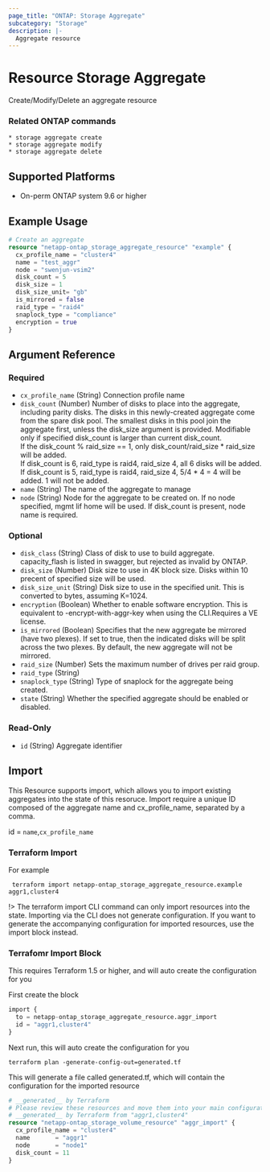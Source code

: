 ```yaml
---
page_title: "ONTAP: Storage Aggregate"
subcategory: "Storage"
description: |-
  Aggregate resource
---
```


# Resource Storage Aggregate

Create/Modify/Delete an aggregate resource

### Related ONTAP commands
```commandline
* storage aggregate create
* storage aggregate modify
* storage aggregate delete
```

## Supported Platforms
* On-perm ONTAP system 9.6 or higher

[comment]: <> (TODO: Add support for Amazon FSx for NetApp ONTAP )

## Example Usage

```terraform
# Create an aggregate
resource "netapp-ontap_storage_aggregate_resource" "example" {
  cx_profile_name = "cluster4"
  name = "test_aggr"
  node = "swenjun-vsim2"
  disk_count = 5
  disk_size = 1
  disk_size_unit= "gb"
  is_mirrored = false
  raid_type = "raid4"
  snaplock_type = "compliance"
  encryption = true
}
```

<!-- schema generated by tfplugindocs -->
## Argument Reference

### Required

- `cx_profile_name` (String) Connection profile name
- `disk_count` (Number) Number of disks to place into the aggregate, including parity disks.
				The disks in this newly-created aggregate come from the spare disk pool.
				The smallest disks in this pool join the aggregate first, unless the disk_size argument is provided.
				Modifiable only if specified disk_count is larger than current disk_count.<br>
				If the disk_count % raid_size == 1, only disk_count/raid_size * raid_size will be added.<br>
				If disk_count is 6, raid_type is raid4, raid_size 4, all 6 disks will be added.<br>
				If disk_count is 5, raid_type is raid4, raid_size 4, 5/4 * 4 = 4 will be added. 1 will not be added.
- `name` (String) The name of the aggregate to manage
- `node` (String) Node for the aggregate to be created on. If no node specified, mgmt lif home will be used. If disk_count is present, node name is required.

### Optional

- `disk_class` (String) Class of disk to use to build aggregate. capacity_flash is listed in swagger, but rejected as invalid by ONTAP.
- `disk_size` (Number) Disk size to use in 4K block size.  Disks within 10 precent of specified size will be used.
- `disk_size_unit` (String) Disk size to use in the specified unit. This is converted to bytes, assuming K=1024.
- `encryption` (Boolean) Whether to enable software encryption. This is equivalent to -encrypt-with-aggr-key when using the CLI.Requires a VE license.
- `is_mirrored` (Boolean) Specifies that the new aggregate be mirrored (have two plexes).
				If set to true, then the indicated disks will be split across the two plexes. By default, the new aggregate will not be mirrored.
- `raid_size` (Number) Sets the maximum number of drives per raid group.
- `raid_type` (String)
- `snaplock_type` (String) Type of snaplock for the aggregate being created.
- `state` (String) Whether the specified aggregate should be enabled or disabled.

### Read-Only

- `id` (String) Aggregate identifier

## Import
This Resource supports import, which allows you to import existing aggregates into the state of this resoruce.
Import require a unique ID composed of the aggregate name and cx_profile_name, separated by a comma.

 id = `name`,`cx_profile_name`

 ### Terraform Import

 For example
 ```shell
  terraform import netapp-ontap_storage_aggregate_resource.example aggr1,cluster4
 ```

!> The terraform import CLI command can only import resources into the state. Importing via the CLI does not generate configuration. If you want to generate the accompanying configuration for imported resources, use the import block instead.

### Terrafomr Import Block
This requires Terraform 1.5 or higher, and will auto create the configuration for you

First create the block
```terraform
import {
  to = netapp-ontap_storage_aggregate_resource.aggr_import
  id = "aggr1,cluster4"
}
```
Next run, this will auto create the configuration for you
```shell
terraform plan -generate-config-out=generated.tf
```
This will generate a file called generated.tf, which will contain the configuration for the imported resource
```terraform
# __generated__ by Terraform
# Please review these resources and move them into your main configuration files.
# __generated__ by Terraform from "aggr1,cluster4"
resource "netapp-ontap_storage_volume_resource" "aggr_import" {
  cx_profile_name = "cluster4"
  name       = "aggr1"
  node       = "node1"
  disk_count = 11
}
``` 
